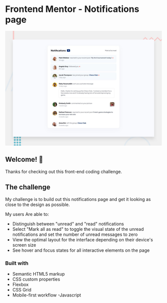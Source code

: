 # Frontend Mentor - Notifications page

![Design preview for the Notifications page coding challenge](./design/desktop-preview.jpg)

## Welcome! 👋

Thanks for checking out this front-end coding challenge.

## The challenge

My challenge is to build out this notifications page and get it looking as close to the design as possible.

My users Are able to: 

- Distinguish between "unread" and "read" notifications
- Select "Mark all as read" to toggle the visual state of the unread notifications and set the number of unread messages to zero
- View the optimal layout for the interface depending on their device's screen size
- See hover and focus states for all interactive elements on the page

### Built with

- Semantic HTML5 markup
- CSS custom properties
- Flexbox
- CSS Grid
- Mobile-first workflow
-Javascript